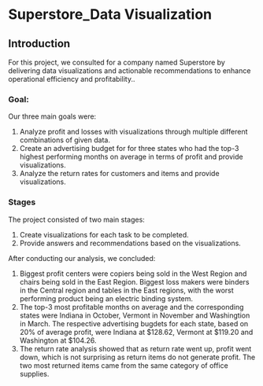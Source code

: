 # Superstore_Data Visualization

## Introduction <a id='intro'></a>

For this project, we consulted for a company named Superstore by delivering data visualizations and actionable recommendations to enhance operational efficiency and profitability..

### Goal: 
Our three main goals were:
1. Analyze profit and losses with visualizations through multiple different combinations of given data. 
2. Create an advertising budget for for three states who had the top-3 highest performing months on average in terms of profit and provide visualizations. 
3. Analyze the return rates for customers and items and provide visualizations.

### Stages 

 
The project consisted of two main stages:
 1. Create visualizations for each task to be completed.
 2. Provide answers and recommendations based on the visualizations.


After conducting our analysis, we concluded:

1. Biggest profit centers were copiers being sold in the West Region and chairs being sold in the East Region. Biggest loss makers were binders in the Central region and tables in the East regions, with the worst performing product being an electric binding system.
2. The top-3 most profitable months on average and the corresponding states were Indiana in October, Vermont in November and Washingtion in March. The respective advertising bugdets for each state, based on 20% of average profit, were Indiana at $128.62, Vermont at $119.20 and Washington at $104.26.
3. The return rate analysis showed that as return rate went up, profit went down, which is not surprising as return items do not generate profit. The two most returned items came from the same category of office supplies.
